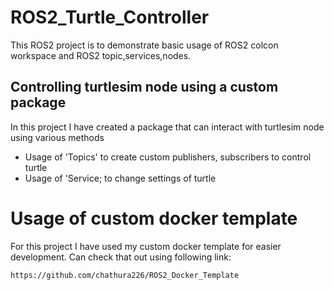 ﻿# ROS2_Turtle_Controller
This ROS2 project is to demonstrate basic usage of ROS2 colcon workspace and ROS2 topic,services,nodes.

## Controlling turtlesim node using a custom package


In this project I have created a package that can interact with turtlesim node using various methods

- Usage of 'Topics' to create custom publishers, subscribers to control turtle
- Usage of 'Service; to change settings of turtle

# Usage of custom docker template
For this project I have used my custom docker template for easier development. Can check that out using following link:
```
https://github.com/chathura226/ROS2_Docker_Template
```




